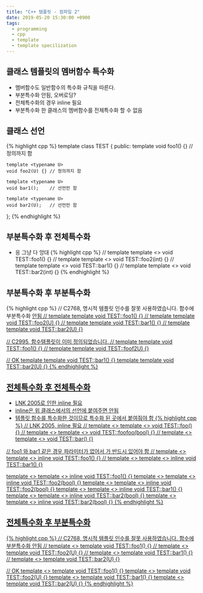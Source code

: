 ```yaml
---
title: "C++ 템플릿 - 컴파일 2"
date: 2019-05-20 15:30:00 +0900
tags:
  - programming
  - cpp
  - template
  - template specilization
---
```


클래스 템플릿의 멤버함수 특수화
---
* 멤버함수도 일반함수의 특수화 규칙을 따른다.
* 부분특수화 안됨, 오버로딩?
* 전체특수화의 경우 inline 필요
* 부분특수화 한 클래스의 멤버함수를 전체특수화 할 수 없음


클래스 선언
---
{% highlight cpp %}
template <typename T>
class TEST
{
public:
	template <typename U>
	void foo1() {}	// 정의까지 함

	template <typename U>
	void foo2(U) {}	// 정의까지 함

	template <typename U>
	void bar1();	// 선언만 함

	template <typename U>
	void bar2(U);	// 선언만 함
};
{% endhighlight %}


부분특수화 후 전체특수화
---
* 응 그냥 다 앙대
{% highlight cpp %}
// template <typename T> template <> void TEST<T>::foo1<int>() {}
// template <typename T> template <> void TEST<T>::foo2<int>(int) {}
// template <typename T> template <> void TEST<T>::bar1<int>() {}
// template <typename T> template <> void TEST<T>::bar2<int>(int) {}
{% endhighlight %}


부분특수화 후 부분특수화
---
{% highlight cpp %}
// C2768, 명시적 템플릿 인수를 잘못 사용하였습니다. 함수에 부분특수화 <U> 안됨
// template <typename T> template <typename U> void TEST<T>::foo1<U>() {}
// template <typename T> template <typename U> void TEST<T>::foo2<U>(U) {}
// template <typename T> template <typename U> void TEST<T>::bar1<U>() {}
// template <typename T> template <typename U> void TEST<T>::bar2<U>(U) {}

// C2995, 함수템플릿이 이미 정의되었습니다.
// template <typename T> template <typename U> void TEST<T>::foo1() {}
// template <typename T> template <typename U> void TEST<T>::foof2U) {}

// OK
template <typename T> template <typename U> void TEST<T>::bar1() {}
template <typename T> template <typename U> void TEST<T>::bar2(U) {}
{% endhighlight %}

전체특수화 후 전체특수화
---
* LNK 2005로 인한 inline 필요
* inline은 위 클래스에서의 선언에 붙여주면 안됨
* 템플릿 함수를 특수화한 것이므로 특수화 된 곳에서 붙여줘야 함
{% highlight cpp %}
// LNK 2005, inline 필요
// template <> template <> void TEST<int>::foo<bool>() {}
// template <> template <> void TEST<int>::foofoo<bool>(bool) {}
// template <> template <> void TEST<int>::bar<bool>() {}

// foo1 와 bar1 같은 경우 파라미터가 없어서 <bool> 가 반드시 있어야 함
// template <> template <> inline void TEST<int>::foo1() {}
// template <> template <> inline void TEST<int>::bar1() {}

template <> template <> inline void TEST<int>::foo1<bool>() {}
template <> template <> inline void TEST<int>::foo2<bool>(bool) {}
template <> template <> inline void TEST<int>::foo2(bool) {}
template <> template <> inline void TEST<int>::bar1<bool>() {}
template <> template <> inline void TEST<int>::bar2<bool>(bool) {}
template <> template <> inline void TEST<int>::bar2(bool) {}
{% endhighlight %}


전체특수화 후 부분특수화
---
{% highlight cpp %}
// C2768, 명시적 템플릿 인수를 잘못 사용하였습니다. 함수에 부분특수화 <U> 안됨
// template <> template <typename U> void TEST<int>::foo1<U>() {}
// template <> template <typename U> void TEST<int>::foo2<U>(U) {}
// template <> template <typename U> void TEST<int>::bar1<U>() {}
// template <> template <typename U> void TEST<int>::bar2<U>(U) {}

// OK
template <> template <typename U> void TEST<int>::foo1() {}
template <> template <typename U> void TEST<int>::foo2(U) {}
template <> template <typename U> void TEST<int>::bar1() {}
template <> template <typename U> void TEST<int>::bar2(U) {}
{% endhighlight %}
